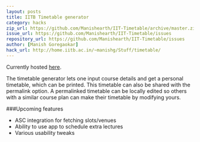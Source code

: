 ```yaml
---
layout: posts
title: IITB Timetable generator
category: hacks
zip_url: https://github.com/Manishearth/IIT-Timetable/archive/master.zip
issue_url: https://github.com/Manishearth/IIT-Timetable/issues
repository_url: https://github.com/Manishearth/IIT-Timetable/issues
author: [Manish Goregaokar] 
hack_url: http://home.iitb.ac.in/~manishg/Stuff/timetable/
---
```


Currently hosted [here](http://home.iitb.ac.in/~manishg/Stuff/timetable/).

The timetable generator lets one input course details and get a personal timetable, which can be printed. 
This timetable can also be shared with the permalink option. 
A permalinked timetable can be locally edited so others with a similar course plan can make their timetable by modifying yours.


###Upcoming features

 - ASC integration for fetching slots/venues
 - Ability to use app to schedule extra lectures
 - Various usability tweaks
